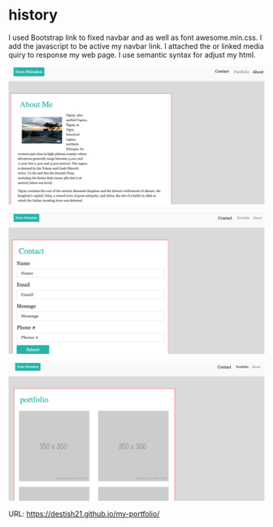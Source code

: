 # history
I used Bootstrap link to fixed navbar and as well as font awesome.min.css.
I add the javascript to be active my navbar link.
I attached the or linked media quiry to response my web page.
I use semantic syntax for adjust my html.

![my-portfolio](AboutMe.png)

![my-portfolio](Contact.png)

![my-portfolio](Portfolio.png)

URL: https://destish21.github.io/my-portfolio/

